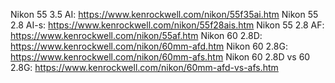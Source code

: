 Nikon 55 3.5 AI: https://www.kenrockwell.com/nikon/55f35ai.htm
Nikon 55 2.8 AI-s: https://www.kenrockwell.com/nikon/55f28ais.htm
Nikon 55 2.8 AF: https://www.kenrockwell.com/nikon/55af.htm
Nikon 60 2.8D: https://www.kenrockwell.com/nikon/60mm-afd.htm
Nikon 60 2.8G: https://www.kenrockwell.com/nikon/60mm-afs.htm
Nikon 60 2.8D vs 60 2.8G: https://www.kenrockwell.com/nikon/60mm-afd-vs-afs.htm

